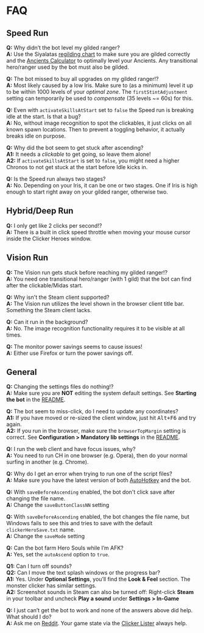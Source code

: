 # FAQ

## Speed Run

**Q:** Why didn’t the bot level my gilded ranger?  
**A:** Use the Siyalatas [regilding chart][] to make sure you are gilded correctly and the [Ancients Calculator][] to optimally level your Ancients. Any transitional hero/ranger used by the bot must also be gilded.  

**Q:** The bot missed to buy all upgrades on my gilded ranger!?  
**A:** Most likely caused by a low Iris. Make sure to (as a minimum) level it up to be within 1000 levels of your *optimal zone*. The `firstStintAdjustment` setting can temporarily be used to _compensate_ (35 levels ~= 60s) for this.

**Q:** Even with `activateSkillsAtStart` set to `false` the Speed run is breaking idle at the start. Is that a bug?  
**A:** No, without image recognition to spot the clickables, it just clicks on all known spawn locations. Then to prevent a toggling behavior, it actually breaks idle on purpose.

**Q:** Why did the bot seem to get stuck after ascending?  
**A1:** It needs a *clickable* to get going, so leave them alone!  
**A2:** If `activateSkillsAtStart` is set to `false`, you might need a higher Chronos to not get stuck at the start before Idle kicks in.

**Q:** Is the Speed run always two stages?  
**A:** No. Depending on your Iris, it can be one or two stages. One if Iris is high enough to start right away on your gilded ranger, otherwise two.

## Hybrid/Deep Run

**Q:** I only get like 2 clicks per second!?  
**A:** There is a built in click speed throttle when moving your mouse cursor inside the Clicker Heroes window.

## Vision Run

**Q:** The Vision run gets stuck before reaching my gilded ranger!?  
**A:** You need one transitional hero/ranger (with 1 gild) that the bot can find after the clickable/Midas start.

**Q:** Why isn't the Steam client supported?  
**A:** The Vision run utilizes the level shown in the browser client title bar. Something the Steam client lacks.

**Q:** Can it run in the background?  
**A:** No. The image recognition functionality requires it to be visible at all times.

**Q:** The monitor power savings seems to cause issues!  
**A:** Either use Firefox or turn the power savings off.

## General

**Q:** Changing the settings files do nothing!?  
**A:** Make sure you are __NOT__ editing the system default settings. See __Starting the bot__ in the [README](README.md).

**Q:** The bot seem to miss-click, do I need to update any coordinates?  
**A1:** If you have moved or re-sized the client window, just hit <kbd>Alt+F6</kbd> and try again.  
**A2:** If you run in the browser, make sure the `browserTopMargin` setting is correct. See __Configuration > Mandatory lib settings__ in the [README](README.md).

**Q:** I run the web client and have focus issues, why?  
**A:** You need to run CH in one browser (e.g. Opera), then do your normal surfing in another (e.g. Chrome).

**Q:** Why do I get an error when trying to run one of the script files?  
**A:** Make sure you have the latest version of both [AutoHotkey][] and the bot.

**Q:** With `saveBeforeAscending` enabled, the bot don't click save after changing the file name.  
**A:** Change the `saveButtonClassNN` setting

**Q:** With `saveBeforeAscending` enabled, the bot changes the file name, but Windows fails to see this and tries to save with the default `clickerHeroSave.txt` name.  
**A:** Change the `saveMode` setting

**Q:** Can the bot farm Hero Souls while I’m AFK?  
**A:** Yes, set the `autoAscend` option to `true`.

**Q1:** Can I turn off sounds?  
**Q2:** Can I move the text splash windows or the progress bar?  
**A1:** Yes. Under __Optional Settings__, you’ll find the __Look & Feel__ section. The monster clicker has similar settings.  
**A2:** Screenshot sounds in Steam can also be turned off: Right-click __Steam__ in your toolbar and uncheck __Play a sound__ under __Settings > In-Game__

**Q:** I just can’t get the bot to work and none of the answers above did help. What should I do?  
**A:** Ask me on [Reddit][home]. Your game state via the [Clicker Lister][] always help.

[AutoHotkey]: http://ahkscript.org/
[Ancients Calculator]: http://hsoptimizer.github.io/ancient/
[regilding chart]: https://redd.it/3frj62
[home]: https://redd.it/3wxwfu
[Clicker Lister]: http://dobruj01.github.io/clicker-lister/
